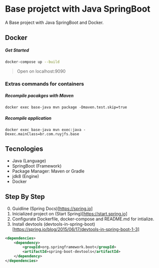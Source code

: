 # Base projetct with Java SpringBoot

A Base project with Java SpringBoot and Docker.

## Docker

##### Get Started

```bash
docker-compose up --build
```

> Open on localhost:9090

### Extras commands for containers

##### Recompile pacakges with Maven

```
docker exec base-java mvn package -Dmaven.test.skip=true
```

##### Recompile application

```
docker exec base-java mvn exec:java -Dexec.mainClass=br.com.ruyjfs.base
```

## Tecnologies

- Java (Language)
- SpringBoot (Framework)
- Package Manager: Maven or Gradle
- jdk8 (Engine)
- Docker

## Step By Step

0. Guidline (Spring Docs)[https://spring.io]
1. Inicialized project on (Start Spring)[https://start.spring.io]
2. Configurate Dockerfile, docker-compose and README.md for intialize.
3. Install devtools (devtools-in-spring-boot)[https://spring.io/blog/2015/06/17/devtools-in-spring-boot-1-3]

```xml
<dependencies>
    <dependency>
        <groupId>org.springframework.boot</groupId>
        <artifactId>spring-boot-devtools</artifactId>
    </dependency>
</dependencies>
```
